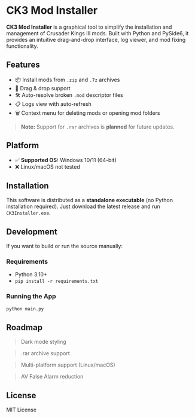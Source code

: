 # CK3 Mod Installer

**CK3 Mod Installer** is a graphical tool to simplify the installation and management of Crusader Kings III mods. Built with Python and PySide6, it provides an intuitive drag-and-drop interface, log viewer, and mod fixing functionality.

## Features

- 📦 Install mods from `.zip` and `.7z` archives
- 📂 Drag & drop support
- 🛠 Auto-resolve broken `.mod` descriptor files
- 📋 Logs view with auto-refresh
- 🗑 Context menu for deleting mods or opening mod folders

> **Note:** Support for `.rar` archives is **planned** for future updates.

## Platform

- ✅ **Supported OS:** Windows 10/11 (64-bit)
- ❌ Linux/macOS not tested

## Installation

This software is distributed as a **standalone executable** (no Python installation required). Just download the latest release and run `CK3Installer.exe`.

## Development

If you want to build or run the source manually:

### Requirements

- Python 3.10+
- `pip install -r requirements.txt`

### Running the App

```bash
python main.py
```
## Roadmap

> Dark mode styling

>.rar archive support

>Multi-platform support (Linux/macOS)

>AV False Alarm reduction

## License

MIT License
